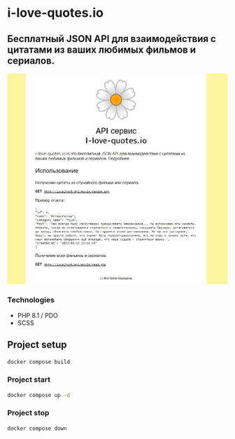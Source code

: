 # i-love-quotes.io

## Бесплатный JSON API для взаимодействия с цитатами из ваших любимых фильмов и сериалов.

![screenshot](previews/main.jpg)

### Technologies
* PHP 8.1 / PDO
* SCSS

## Project setup

```sh
docker compose build
```

### Project start

```sh
docker compose up -d
```

### Project stop

```sh
docker compose down
```
